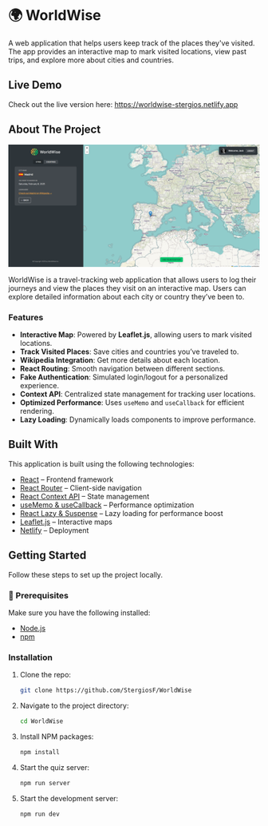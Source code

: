 # 🌍 WorldWise

A web application that helps users keep track of the places they've visited. The app provides an interactive map to mark visited locations, view past trips, and explore more about cities and countries.

## Live Demo

Check out the live version here: https://worldwise-stergios.netlify.app

## About The Project

[![Homepage Preview](/public/app_preview.png)](https://worldwise-stergios.netlify.app)

WorldWise is a travel-tracking web application that allows users to log their journeys and view the places they visit on an interactive map. Users can explore detailed information about each city or country they’ve been to.

### Features

- **Interactive Map**: Powered by **Leaflet.js**, allowing users to mark visited locations.
- **Track Visited Places**: Save cities and countries you’ve traveled to.
- **Wikipedia Integration**: Get more details about each location.
- **React Routing**: Smooth navigation between different sections.
- **Fake Authentication**: Simulated login/logout for a personalized experience.
- **Context API**: Centralized state management for tracking user locations.
- **Optimized Performance**: Uses `useMemo` and `useCallback` for efficient rendering.
- **Lazy Loading**: Dynamically loads components to improve performance.

## Built With

This application is built using the following technologies:

- [React](https://reactjs.org/) – Frontend framework
- [React Router](https://reactrouter.com/) – Client-side navigation
- [React Context API](https://react.dev/reference/react/useContext) – State management
- [useMemo & useCallback](https://react.dev/reference/react/useMemo) – Performance optimization
- [React Lazy & Suspense](https://react.dev/reference/react/lazy) – Lazy loading for performance boost
- [Leaflet.js](https://leafletjs.com/) – Interactive maps
- [Netlify](https://www.netlify.com/) – Deployment

## Getting Started

Follow these steps to set up the project locally.

### 🔗 Prerequisites

Make sure you have the following installed:

- [Node.js](https://nodejs.org/)
- [npm](https://www.npmjs.com/)

### Installation

1. Clone the repo:

   ```bash
   git clone https://github.com/StergiosF/WorldWise
   ```

2. Navigate to the project directory:

   ```bash
   cd WorldWise
   ```

3. Install NPM packages:

   ```bash
   npm install
   ```

4. Start the quiz server:

   ```bash
   npm run server
   ```

5. Start the development server:

   ```bash
   npm run dev
   ```
